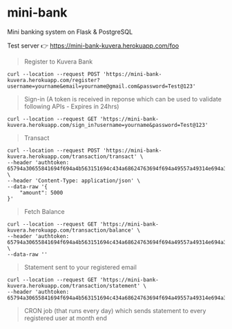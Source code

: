 # mini-bank
Mini banking system on Flask & PostgreSQL

Test server :point_right: https://mini-bank-kuvera.herokuapp.com/foo

> Register to Kuvera Bank

```
curl --location --request POST 'https://mini-bank-kuvera.herokuapp.com/register?username=yourname&email=yourname@gmail.com&password=Test@123'
```

> Sign-in (A token is received in reponse which can be used to validate following APIs - Expires in 24hrs)

```
curl --location --request GET 'https://mini-bank-kuvera.herokuapp.com/sign_in?username=yourname&password=Test@123'
```

> Transact

```
curl --location --request POST 'https://mini-bank-kuvera.herokuapp.com/transaction/transact' \
--header 'authtoken: 65794a30655841694f694a4b563151694c434a68624763694f694a49557a49314e694a392e65794a6c654841694f6a45324d546b314e444d344e7a6373496d6c68644349364d5459784f5451314e7a51334e79776963335669496a6f3266512e494f6b7a4e6a33424c486750575469394c326a634364644251756a45454b6c7a394a6a41747a45354f6577' \
--header 'Content-Type: application/json' \
--data-raw '{
    "amount": 5000
}'
```

> Fetch Balance

```
curl --location --request GET 'https://mini-bank-kuvera.herokuapp.com/transaction/balance' \
--header 'authtoken: 65794a30655841694f694a4b563151694c434a68624763694f694a49557a49314e694a392e65794a6c654841694f6a45324d546b314e444d344d544973496d6c68644349364d5459784f5451314e7a51784d69776963335669496a6f3266512e7064654e4363584c4c75696a6a356d515977435f43504d554f744c30354231386f36775730774a626b4d6b' \
--data-raw ''
```

> Statement sent to your registered email

```
curl --location --request GET 'https://mini-bank-kuvera.herokuapp.com/transaction/statement' \
--header 'authtoken: 65794a30655841694f694a4b563151694c434a68624763694f694a49557a49314e694a392e65794a6c654841694f6a45324d546b324d6a6b304f544d73496d6c68644349364d5459784f5455304d7a41354d79776963335669496a6f3066512e515a74733939316541737a385079724d4e6a377a374d674f5946737a6d7938656d774250434c647a42486b'
```

> CRON job (that runs every day) which sends statement to every registered user at month end